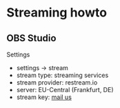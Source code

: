 # Streaming howto

## OBS Studio

Settings

- settings -> stream
- stream type: streaming services
- stream provider: restream.io
- server: EU-Central (Frankfurt, DE)
- stream key: [mail us](mailto:fabrizio.salmi@gmail.com)

